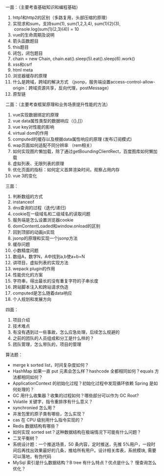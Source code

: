 
一面：（主要考查基础知识和编程基础）
1. http1和http2的区别（多路复用，头部压缩的原理）
2. 实现求和sum，支持sum(1), sum(1,2,3,4), sum(1)(2)(3),  console.log(sum(1)(2,3)(4)) = 10
3. vue的生命周期及说明
4. 箭头函数题目
5. this题目
6. 闭包，闭包题目
7. chain = new Chain, chain.eat().sleep(5).eat().sleep(6).work()
8. xss和csrf
9. html meta
10. 浏览器缓存的原理
11. 什么是跨域，跨域的解决方式 （jsonp，服务端设置access-control-allow-origin：跨域资源共享，反向代理，postMessage）
12. 原型链

二面：（主要考查框架原理和业务场景提升性能的方法）
1. vue实现数据绑定的原理
2. vue data属性类型的数据响应（{},[]）
3. vue key对性能的影响
4. virtual dom的作用
5. computed的缓存以及根据data属性响应的原理 (发布订阅模式)
6. wap页面如何适配不同分辨率 （rem相关）
7. 如何实现图片懒加载，除了通过getBoundingClientRect，百度图库如何懒加载
8. 虚拟列表、无限列表的原理
9. 优化页面的指标：如何定义首屏渲染时间，观察占用内存
10. vue 3的变化
    

三面：
1. 判断数组的方式
2. instanceof
3. dns查询的过程（迭代/递归）
4. cookie在一级域名和二级域名的读取问题
5. 服务端是怎么设置浏览器cookie
6. domContentLoaded和window.onload的区别
7. 回到顶部的动画js实现
8. jsonp的原理和实现一个jsonp方法
9. 缓存问题
10. 小数精度问题
11. 数组A，数字N，A中找到a,b使a+b=N
12. 讲项目，虚拟列表的实现方法
13. wepack plugin的作用
14. 性能优化的方案
15. 字符串，得出最长的没有重复字符的子串长度
16. 跨站脚本注入和跨站请求伪造
17. computed是怎么随着data响应
18. 个人规划和发展方向

四面：
1. 项目介绍
2. 技术难点
3. 有没有遇到过一些事故，怎么应急处理，后续怎么规避的
4. 之前的团队的人员组成和分工是什么样的？
5. 团队管理，怎么带队的，项目的管理


算法题： 

- merge k sorted list，时间复杂度如何？ 
- HashMap 如果一直 put 元素会怎么样？hashcode 全都相同如何？equals 方法都相同如何？
- ApplicationContext 的初始化过程？初始化过程中发现循环依赖 Spring 是如何处理的？ 
- GC 用什么收集器？收集的过程如何？哪些部分可以作为 GC Root? 
- Volatile 关键字，指令重排序有什么意义？
- synchronied 怎么用？ 
- 并发包里的原子类有哪些，怎么实现？
- cas 在 CPU 级别用什么指令实现的？ 
- Redis 数据结构有哪些？
- 如何实现 sorted set？这种数据结构在极端情况下可能有什么问题？
- 二叉平衡树？ 
- 系统设计题：一个推送场景，50 条内容，定时推送，先推 5%用户，一段时间后再找出效果最好的几条，推给所有用户。设计相关库表，系统模块, 需要可以落地，有伪代码 
- MySql 索引是什么数据结构？B tree 有什么特点？优点是什么？ 慢查询怎么优化？ 


